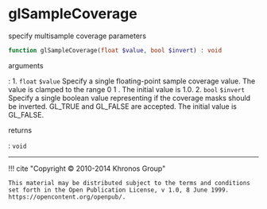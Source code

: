 # glSampleCoverage
specify multisample coverage parameters

```php
function glSampleCoverage(float $value, bool $invert) : void
```

arguments

:    1. `float` `$value` Specify a single floating-point sample coverage value.
    The value is clamped to the range    0 1  . The initial value is 1.0.
    2. `bool` `$invert` Specify a single boolean value representing if the
    coverage masks should be inverted.  <constant>GL_TRUE</constant> and
    <constant>GL_FALSE</constant> are accepted.  The initial value is
    <constant>GL_FALSE</constant>.

returns

:    `void` 

---
     

!!! cite "Copyright © 2010-2014 Khronos Group"

    This material may be distributed subject to the terms and conditions set forth in the Open Publication License, v 1.0, 8 June 1999. https://opencontent.org/openpub/.